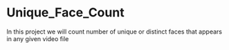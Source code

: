 # Unique_Face_Count
In this project we will count number of unique or distinct faces that appears in any given video file
